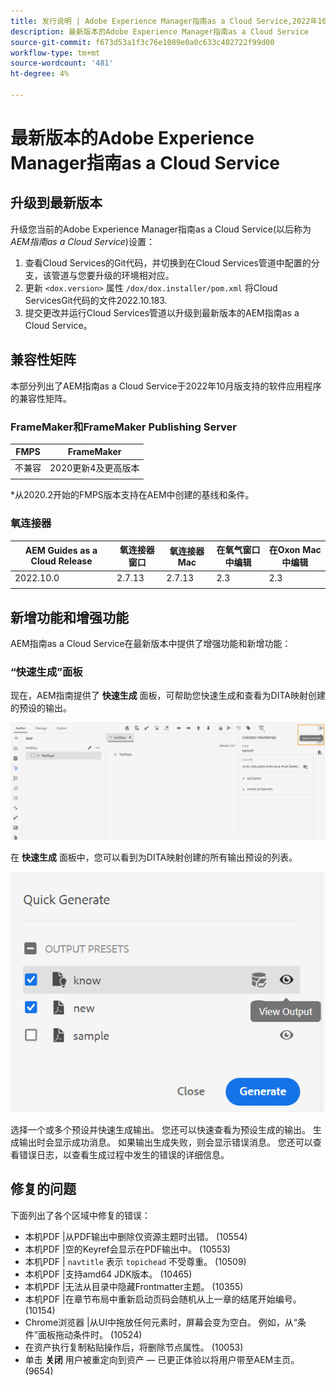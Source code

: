 ```yaml
---
title: 发行说明 | Adobe Experience Manager指南as a Cloud Service,2022年10月版
description: 最新版本的Adobe Experience Manager指南as a Cloud Service
source-git-commit: f673d53a1f3c76e1089e0a0c633c402722f99d00
workflow-type: tm+mt
source-wordcount: '481'
ht-degree: 4%

---
```


# 最新版本的Adobe Experience Manager指南as a Cloud Service

## 升级到最新版本

升级您当前的Adobe Experience Manager指南as a Cloud Service(以后称为 *AEM指南as a Cloud Service*)设置：
1. 查看Cloud Services的Git代码，并切换到在Cloud Services管道中配置的分支，该管道与您要升级的环境相对应。
2. 更新 `<dox.version>` 属性 `/dox/dox.installer/pom.xml` 将Cloud ServicesGit代码的文件2022.10.183.
3. 提交更改并运行Cloud Services管道以升级到最新版本的AEM指南as a Cloud Service。

## 兼容性矩阵

本部分列出了AEM指南as a Cloud Service于2022年10月版支持的软件应用程序的兼容性矩阵。

### FrameMaker和FrameMaker Publishing Server

| FMPS | FrameMaker |
| --- | --- |
| 不兼容 | 2020更新4及更高版本 |
|  |  |

*从2020.2开始的FMPS版本支持在AEM中创建的基线和条件。

### 氧连接器

| AEM Guides as a Cloud Release | 氧连接器窗口 | 氧连接器Mac | 在氧气窗口中编辑 | 在Oxon Mac中编辑 |
| --- | --- | --- | --- | --- |
| 2022.10.0 | 2.7.13 | 2.7.13 | 2.3 | 2.3 |
|  |  |  |  |


## 新增功能和增强功能

AEM指南as a Cloud Service在最新版本中提供了增强功能和新增功能：


### “快速生成”面板

现在，AEM指南提供了 **快速生成** 面板，可帮助您快速生成和查看为DITA映射创建的预设的输出。

![“快速生成”图标](assets/quick-generate-icon.png)

在 **快速生成** 面板中，您可以看到为DITA映射创建的所有输出预设的列表。

![“快速生成”面板](assets/quick-generate-panel.png)

选择一个或多个预设并快速生成输出。 您还可以快速查看为预设生成的输出。 生成输出时会显示成功消息。 如果输出生成失败，则会显示错误消息。 您还可以查看错误日志，以查看生成过程中发生的错误的详细信息。


## 修复的问题

下面列出了各个区域中修复的错误：

* 本机PDF |从PDF输出中删除仅资源主题时出错。 (10554)
* 本机PDF |空的Keyref会显示在PDF输出中。 (10553)
* 本机PDF | `navtitle` 表示 `topichead` 不受尊重。 (10509)
* 本机PDF |支持amd64 JDK版本。 (10465)
* 本机PDF |无法从目录中隐藏Frontmatter主题。 (10355)
* 本机PDF |在章节布局中重新启动页码会随机从上一章的结尾开始编号。 (10154)
* Chrome浏览器 |从UI中拖放任何元素时，屏幕会变为空白。 例如，从“条件”面板拖动条件时。 (10524)
* 在资产执行复制粘贴操作后，将删除节点属性。 (10053)
* 单击  **关闭** 用户被重定向到资产 — 已更正体验以将用户带至AEM主页。 (9654)
